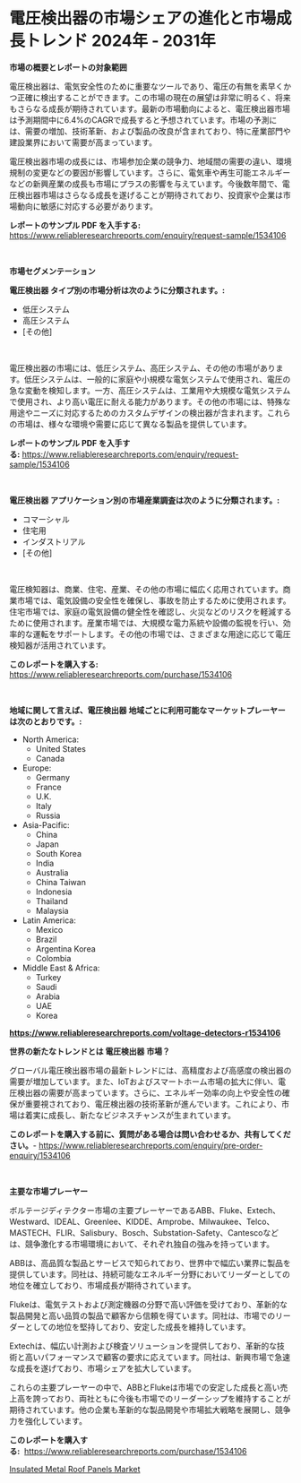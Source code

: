 <p><h1>電圧検出器の市場シェアの進化と市場成長トレンド 2024年 - 2031年</h1></p><p><strong>市場の概要とレポートの対象範囲</strong></p>
<p><p>電圧検出器は、電気安全性のために重要なツールであり、電圧の有無を素早くかつ正確に検出することができます。この市場の現在の展望は非常に明るく、将来もさらなる成長が期待されています。最新の市場動向によると、電圧検出器市場は予測期間中に6.4%のCAGRで成長すると予想されています。市場の予測には、需要の増加、技術革新、および製品の改良が含まれており、特に産業部門や建設業界において需要が高まっています。</p><p>電圧検出器市場の成長には、市場参加企業の競争力、地域間の需要の違い、環境規制の変更などの要因が影響しています。さらに、電気車や再生可能エネルギーなどの新興産業の成長も市場にプラスの影響を与えています。今後数年間で、電圧検出器市場はさらなる成長を遂げることが期待されており、投資家や企業は市場動向に敏感に対応する必要があります。</p></p>
<p><strong>レポートのサンプル PDF を入手する:</strong> <a href="https://www.reliableresearchreports.com/enquiry/request-sample/1534106">https://www.reliableresearchreports.com/enquiry/request-sample/1534106</a></p>
<p>&nbsp;</p>
<p><strong>市場セグメンテーション</strong></p>
<p><strong>電圧検出器 タイプ別の市場分析は次のように分類されます。:</strong></p>
<p><ul><li>低圧システム</li><li>高圧システム</li><li>[その他]</li></ul></p>
<p>&nbsp;</p>
<p><p>電圧検出器の市場には、低圧システム、高圧システム、その他の市場があります。低圧システムは、一般的に家庭や小規模な電気システムで使用され、電圧の急な変動を検知します。一方、高圧システムは、工業用や大規模な電気システムで使用され、より高い電圧に耐える能力があります。その他の市場には、特殊な用途やニーズに対応するためのカスタムデザインの検出器が含まれます。これらの市場は、様々な環境や需要に応じて異なる製品を提供しています。</p></p>
<p><strong>レポートのサンプル PDF を入手する:</strong>&nbsp;<a href="https://www.reliableresearchreports.com/enquiry/request-sample/1534106">https://www.reliableresearchreports.com/enquiry/request-sample/1534106</a></p>
<p>&nbsp;</p>
<p><strong> 電圧検出器 アプリケーション別の市場産業調査は次のように分類されます。:</strong></p>
<p><ul><li>コマーシャル</li><li>住宅用</li><li>インダストリアル</li><li>[その他]</li></ul></p>
<p>&nbsp;</p>
<p><p>電圧検知器は、商業、住宅、産業、その他の市場に幅広く応用されています。商業市場では、電気設備の安全性を確保し、事故を防止するために使用されます。住宅市場では、家庭の電気設備の健全性を確認し、火災などのリスクを軽減するために使用されます。産業市場では、大規模な電力系統や設備の監視を行い、効率的な運転をサポートします。その他の市場では、さまざまな用途に応じて電圧検知器が活用されています。</p></p>
<p><strong>このレポートを購入する:</strong>&nbsp; <a href="https://www.reliableresearchreports.com/purchase/1534106">https://www.reliableresearchreports.com/purchase/1534106</a></p>
<p>&nbsp;</p>
<p><strong>地域に関して言えば、電圧検出器 地域ごとに利用可能なマーケットプレーヤーは次のとおりです。:</strong></p>
<p><ul>
    <li>
        North America:
        <ul>
            <li>United States</li>
            <li>Canada</li>
        </ul>
    </li>
    <li>
        Europe:
        <ul>
            <li>Germany</li>
            <li>France</li>
            <li>U.K.</li>
            <li>Italy</li>
            <li>Russia</li>
        </ul>
    </li>
    <li>
        Asia-Pacific:
        <ul>
            <li>China</li>
            <li>Japan</li>
            <li>South Korea</li>
            <li>India</li>
            <li>Australia</li>
            <li>China Taiwan</li>
            <li>Indonesia</li>
            <li>Thailand</li>
            <li>Malaysia</li>
        </ul>
    </li>
    <li>
        Latin America:
        <ul>
            <li>Mexico</li>
            <li>Brazil</li>
            <li>Argentina Korea</li>
            <li>Colombia</li>
        </ul>
    </li>
    <li>
        Middle East & Africa:
        <ul>
            <li>Turkey</li>
            <li>Saudi</li>
            <li>Arabia</li>
            <li>UAE</li>
            <li>Korea</li>
        </ul>
    </li>
    </ul></p>
<p><strong><a href="https://www.reliableresearchreports.com/voltage-detectors-r1534106">https://www.reliableresearchreports.com/voltage-detectors-r1534106</a></strong>&nbsp;</p>
<p><strong>世界の新たなトレンドとは 電圧検出器 市場？</strong></p>
<p><p>グローバル電圧検出器市場の最新トレンドには、高精度および高感度の検出器の需要が増加しています。また、IoTおよびスマートホーム市場の拡大に伴い、電圧検出器の需要が高まっています。さらに、エネルギー効率の向上や安全性の確保が重要視されており、電圧検出器の技術革新が進んでいます。これにより、市場は着実に成長し、新たなビジネスチャンスが生まれています。</p></p>
<p><strong>このレポートを購入する前に、質問がある場合は問い合わせるか、共有してください。</strong>- <a href="https://www.reliableresearchreports.com/enquiry/pre-order-enquiry/1534106">https://www.reliableresearchreports.com/enquiry/pre-order-enquiry/1534106</a></p>
<p>&nbsp;</p>
<p><strong>主要な市場プレーヤー</strong></p>
<p><p>ボルテージディテクター市場の主要プレーヤーであるABB、Fluke、Extech、Westward、IDEAL、Greenlee、KIDDE、Amprobe、Milwaukee、Telco、MASTECH、FLIR、Salisbury、Bosch、Substation-Safety、Cantescoなどは、競争激化する市場環境において、それぞれ独自の強みを持っています。</p><p>ABBは、高品質な製品とサービスで知られており、世界中で幅広い業界に製品を提供しています。同社は、持続可能なエネルギー分野においてリーダーとしての地位を確立しており、市場成長が期待されています。</p><p>Flukeは、電気テストおよび測定機器の分野で高い評価を受けており、革新的な製品開発と高い品質の製品で顧客から信頼を得ています。同社は、市場でのリーダーとしての地位を堅持しており、安定した成長を維持しています。</p><p>Extechは、幅広い計測および検査ソリューションを提供しており、革新的な技術と高いパフォーマンスで顧客の要求に応えています。同社は、新興市場で急速な成長を遂げており、市場シェアを拡大しています。</p><p>これらの主要プレーヤーの中で、ABBとFlukeは市場での安定した成長と高い売上高を誇っており、両社ともに今後も市場でのリーダーシップを維持することが期待されています。他の企業も革新的な製品開発や市場拡大戦略を展開し、競争力を強化しています。</p></p>
<p><strong>このレポートを購入する:</strong>&nbsp;&nbsp;<a href="https://www.reliableresearchreports.com/purchase/1534106">https://www.reliableresearchreports.com/purchase/1534106</a></p>
<p><p><a href="https://meowing-lemming-dd3.notion.site/Insulated-Metal-Roof-Panels-Market-Research-Report-Provides-thorough-Industry-Overview-which-offers-f986f7dc282a4db795259faee8d44e0f">Insulated Metal Roof Panels Market</a></p></p>